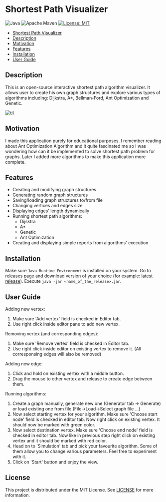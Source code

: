 # Shortest Path Visualizer
![Java](https://img.shields.io/badge/java-%23ED8B00.svg?style=for-the-badge&logo=java&logoColor=white)
![Apache Maven](https://img.shields.io/badge/Apache%20Maven-C71A36?style=for-the-badge&logo=Apache%20Maven&logoColor=white)
[![License: MIT](https://img.shields.io/badge/License-MIT-yellow.svg)](https://opensource.org/licenses/MIT)
  - [Shortest Path Visualizer](#shortest-path-visualizer)
  - [Description](#description)
  - [Motivation](#motivation)
  - [Features](#features)
  - [Installation](#installation)
  - [User Guide](#user-guide)
## Description

This is an open-source interactive shortest path algorithm visualizer. It allows user to create his own graph structures and explore various types of algorithms including: Dijkstra, A*, Bellman-Ford, Ant Optimization and Genetic.

![til](./src/main/resources/org/example/readme/app.gif)

## Motivation

I made this application purely for educational purposes. I remember reading about Ant Optimization Algorithm and it quite fascinated me so I was wondering how can it be implemented to solve shortest path problem for graphs. Later I added more algorithms to make this application more complete.

## Features
  * Creating and modifying graph structures
  * Generating random graph structures 
  * Saving/loading graph structures to/from file 
  * Changing vertices and edges size 
  * Displaying edges' length dynamically 
  * Running shortest path algorithms:
    * Dijsktra
    * A*
    * Genetic
    * Ant Optimization
  * Creating and displaying simple reports from algorithms' execution
## Installation 

Make sure `Java Runtime Environment` is installed on your system.
Go to releases page and download version of your choice (for example: [latest release](https://github.com/Mich519/shortest-path/releases/latest)). 
Execute `java -jar <name_of_the_release>.jar`.

## User Guide

  Adding new vertex: 
  <ol>
    <li>Make sure 'Add vertex' field is checked in Editor tab. </li>
    <li> Use right click inside editor pane to add new vertex. </li>
  </ol>

  Removing vertex (and corresponding edges):
  <ol>
    <li> Make sure 'Remove vertex' field is checked in Editor tab. </li>
    <li> Use right click inside editor on existing vertex to remove it. (All corresponsing edges will also be removed) </li>
  </ol>

  Adding new edge:
  <ol>
    <li> Click and hold on existing vertex with a middle button. </li>
    <li> Drag the mouse to other vertex and release to create edge between them. </li>
  </ol>

  Running algorithms:
  <ol>
    <li>Create a graph manually, generate new one (Generator tab -> Generate) or load existing one from file (File->Load->Select graph file ...) </li>
    <li> Now select starting vertex for your algorithm. Make sure 'Choose start node' field is checked in editor tab. Now right click on existing vertex. It should now be marked with green color. </li>
    <li> Now select destination vertex. Make sure 'Choose end node' field is checked in editor tab. Now like in previous step right click on existing vertex and it should be marked with red color. </li>
    <li> Head on to 'Simulation' tab and pick your favourite algorithm. Some of them allow you to change various parameters. Feel free to experiment with it. </li>
    <li> Click on 'Start' button and enjoy the view. </li>
  </ol>

## License

This project is distributed under the MIT License. See [LICENSE](https://github.com/Mich519/shortest-path/LICENSE) for more information.
